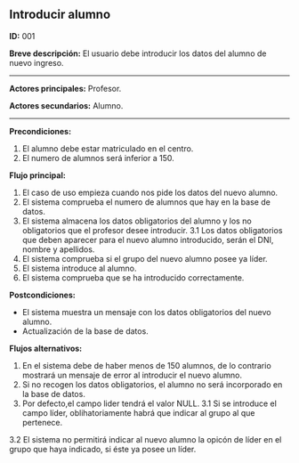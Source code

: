 ## Introducir alumno

**ID:** 001 

**Breve descripción:** El usuario debe introducir los datos del alumno de nuevo ingreso.
 
---

**Actores principales:** Profesor. 

**Actores secundarios:** Alumno. 

---
**Precondiciones:**

 1. El alumno debe estar matriculado en el centro.
 2. El numero de alumnos será inferior a 150.


**Flujo principal:**

 1. El caso de uso empieza cuando nos pide los datos del nuevo alumno.
 2. El sistema comprueba el numero de alumnos que hay en la base de datos.
 3. El sistema almacena los datos obligatorios del alumno y los no obligatorios que el profesor desee introducir.
 3.1 Los datos obligatorios que deben aparecer para el nuevo alumno introducido, serán el DNI, nombre y apellidos.
 4. El sistema comprueba si el grupo del nuevo alumno posee ya líder.
 5. El sistema introduce al alumno.
 6. El sistema comprueba que se ha introducido correctamente.

**Postcondiciones:**

 * El sistema muestra un mensaje con los datos obligatorios del nuevo alumno.
 * Actualización de la base de datos.

**Flujos alternativos:**
 1. En el sistema debe de haber menos de 150 alumnos, de lo contrario mostrará un mensaje de error al introducir el nuevo alumno.
 2. Si no recogen los datos obligatorios, el alumno no será incorporado en la base de datos.
 3. Por defecto,el campo lider tendrá el valor NULL.
 3.1 Si se introduce el campo líder, oblihatoriamente habrá que indicar al grupo al que pertenece.

 3.2 El sistema no permitirá indicar al nuevo alumno la opicón de líder en el grupo que haya indicado, si éste ya posee un líder.
